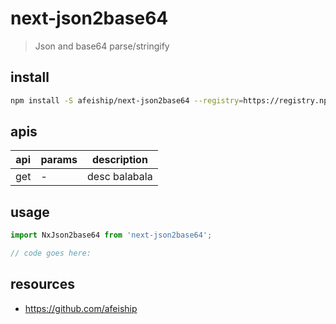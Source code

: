 # next-json2base64
> Json and base64 parse/stringify

## install
```bash
npm install -S afeiship/next-json2base64 --registry=https://registry.npm.taobao.org
```

## apis
| api | params | description   |
|-----|--------|---------------|
| get | -      | desc balabala |

## usage
```js
import NxJson2base64 from 'next-json2base64';

// code goes here:
```

## resources
- https://github.com/afeiship
